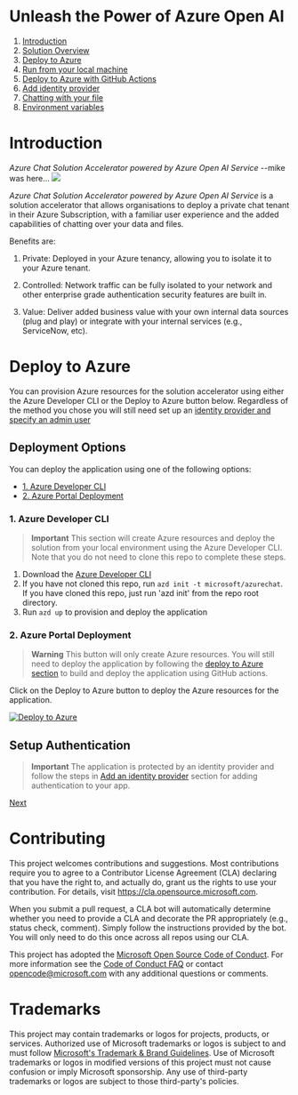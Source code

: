 # Unleash the Power of Azure Open AI

1. [Introduction](#introduction)
1. [Solution Overview](/docs/1-introduction.md)
1. [Deploy to Azure](#deploy-to-azure)
1. [Run from your local machine](/docs/3-run-locally.md)
1. [Deploy to Azure with GitHub Actions](/docs/4-deploy-to-azure.md)
1. [Add identity provider](/docs/5-add-identity.md)
1. [Chatting with your file](/docs/6-chat-over-file.md)
1. [Environment variables](/docs/7-environment-variables.md)

# Introduction

_Azure Chat Solution Accelerator powered by Azure Open AI Service_
--mike was here...
![](/images/intro.png)

_Azure Chat Solution Accelerator powered by Azure Open AI Service_ is a solution accelerator that allows organisations to deploy a private chat tenant in their Azure Subscription, with a familiar user experience and the added capabilities of chatting over your data and files.

Benefits are:

1. Private: Deployed in your Azure tenancy, allowing you to isolate it to your Azure tenant.

2. Controlled: Network traffic can be fully isolated to your network and other enterprise grade authentication security features are built in.

3. Value: Deliver added business value with your own internal data sources (plug and play) or integrate with your internal services (e.g., ServiceNow, etc).

# Deploy to Azure

You can provision Azure resources for the solution accelerator using either the Azure Developer CLI or the Deploy to Azure button below. Regardless of the method you chose you will still need set up an [identity provider and specify an admin user](/docs/5-add-identity.md)

## Deployment Options

You can deploy the application using one of the following options:

- [1. Azure Developer CLI](#azure-developer-cli)
- [2. Azure Portal Deployment](#azure-portal-deployment)

### 1. Azure Developer CLI

> **Important**
> This section will create Azure resources and deploy the solution from your local environment using the Azure Developer CLI. Note that you do not need to clone this repo to complete these steps.

1. Download the [Azure Developer CLI](https://learn.microsoft.com/en-us/azure/developer/azure-developer-cli/overview)
1. If you have not cloned this repo, run `azd init -t microsoft/azurechat`. If you have cloned this repo, just run 'azd init' from the repo root directory.
1. Run `azd up` to provision and deploy the application

### 2. Azure Portal Deployment

> **Warning**
> This button will only create Azure resources. You will still need to deploy the application by following the [deploy to Azure section](/docs/4-deploy-to-azure.md) to build and deploy the application using GitHub actions.

Click on the Deploy to Azure button to deploy the Azure resources for the application.

[![Deploy to Azure](https://aka.ms/deploytoazurebutton)](https://aka.ms/anzappazurechatgpt)

## Setup Authentication

> **Important**
> The application is protected by an identity provider and follow the steps in [Add an identity provider](/docs/5-add-identity.md) section for adding authentication to your app.

[Next](./docs/1-introduction.md)

# Contributing

This project welcomes contributions and suggestions. Most contributions require you to agree to a
Contributor License Agreement (CLA) declaring that you have the right to, and actually do, grant us
the rights to use your contribution. For details, visit https://cla.opensource.microsoft.com.

When you submit a pull request, a CLA bot will automatically determine whether you need to provide
a CLA and decorate the PR appropriately (e.g., status check, comment). Simply follow the instructions
provided by the bot. You will only need to do this once across all repos using our CLA.

This project has adopted the [Microsoft Open Source Code of Conduct](https://opensource.microsoft.com/codeofconduct/).
For more information see the [Code of Conduct FAQ](https://opensource.microsoft.com/codeofconduct/faq/) or
contact [opencode@microsoft.com](mailto:opencode@microsoft.com) with any additional questions or comments.

# Trademarks

This project may contain trademarks or logos for projects, products, or services. Authorized use of Microsoft
trademarks or logos is subject to and must follow
[Microsoft's Trademark & Brand Guidelines](https://www.microsoft.com/en-us/legal/intellectualproperty/trademarks/usage/general).
Use of Microsoft trademarks or logos in modified versions of this project must not cause confusion or imply Microsoft sponsorship.
Any use of third-party trademarks or logos are subject to those third-party's policies.
